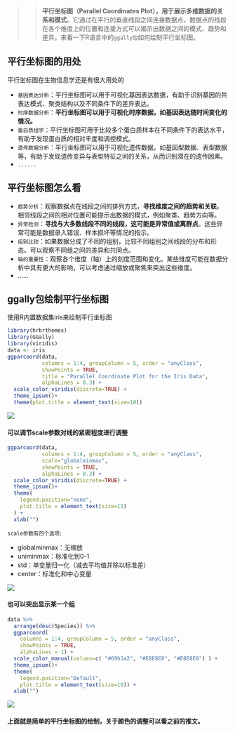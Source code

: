 >> **平行坐标图（Parallel Coordinates Plot），用于展示多维数据的关系和模式**。它通过在平行的垂直线段之间连接数据点，数据点的线段在各个维度上的位置和连接方式可以揭示出数据之间的模式、趋势和差异。来看一下R语言中的`ggally包`如何绘制平行坐标图。
## 平行坐标图的用处
平行坐标图在生物信息学还是有很大用处的
- `基因表达分析`：平行坐标图可以用于可视化基因表达数据，有助于识别基因的共表达模式、聚类结构以及不同条件下的差异表达。
- `时序数据分析`：**平行坐标图可以用于可视化时序数据，如基因表达随时间变化的情况。**
- `蛋白质组学`：平行坐标图可用于比较多个蛋白质样本在不同条件下的表达水平，有助于发现蛋白质的相对丰度和调控模式。
- `遗传数据分析`：平行坐标图可以用于可视化遗传数据，如基因型数据、表型数据等，有助于发现遗传变异与表型特征之间的关系，从而识别潜在的遗传因素。
- `......`

## 平行坐标图怎么看
- `趋势分析`：观察数据点在线段之间的排列方式，**寻找维度之间的趋势和关联**。相邻线段之间的相对位置可能提示出数据的模式，例如聚类、趋势方向等。
- `异常检测`：**寻找与大多数线段不同的线段，这可能是异常值或离群点**。这些异常可能是数据录入错误、样本损坏等情况的指示。
- `组别比较`：如果数据分成了不同的组别，比较不同组别之间线段的分布和形态。可以观察不同组之间的差异和共同点。
- `轴的重要性`：观察各个维度（轴）上的刻度范围和变化。某些维度可能在数据分析中具有更大的影响，可以考虑通过缩放或聚焦来突出这些维度。
- ......

## ggally包绘制平行坐标图
使用R内置数据集iris来绘制平行坐标图
```r
library(hrbrthemes)
library(GGally)
library(viridis)
data <- iris
ggparcoord(data,
           columns = 1:4, groupColumn = 5, order = "anyClass",
           showPoints = TRUE, 
           title = "Parallel Coordinate Plot for the Iris Data",
           alphaLines = 0.3) + 
  scale_color_viridis(discrete=TRUE) +
  theme_ipsum()+
  theme(plot.title = element_text(size=10))
```

![](https://files.mdnice.com/user/23696/0878bb5f-e4e4-41a1-90df-b57fc7cf7fde.png)

#### 可以调节scale参数对线的紧密程度进行调整
```r
ggparcoord(data,
           columns = 1:4, groupColumn = 5, order = "anyClass",
           scale="globalminmax",
           showPoints = TRUE, 
           alphaLines = 0.3) + 
  scale_color_viridis(discrete=TRUE) +
  theme_ipsum()+
  theme(
    legend.position="none",
    plot.title = element_text(size=13)
  ) +
  xlab("")
```
`scale参数有四个选项`:
- globalminmax：无缩放
- uniminmax：标准化到0-1
- std：单变量归一化（减去平均值并除以标准差）
- center：标准化和中心变量

![](https://files.mdnice.com/user/23696/3f9eaaac-fafa-48c0-9575-63a24f7337be.png)


#### 也可以突出显示某一个组
```r
data %>%
  arrange(desc(Species)) %>%
  ggparcoord(
    columns = 1:4, groupColumn = 5, order = "anyClass",
    showPoints = TRUE, 
    alphaLines = 1) + 
  scale_color_manual(values=c( "#69b3a2", "#E8E8E8", "#E8E8E8") ) +
  theme_ipsum()+
  theme(
    legend.position="Default",
    plot.title = element_text(size=10)) +
  xlab("")
```

![](https://files.mdnice.com/user/23696/9a424763-b06a-44cc-b46e-5348748f8daa.png)

#### 上面就是简单的平行坐标图的绘制，关于颜色的调整可以看之前的推文。